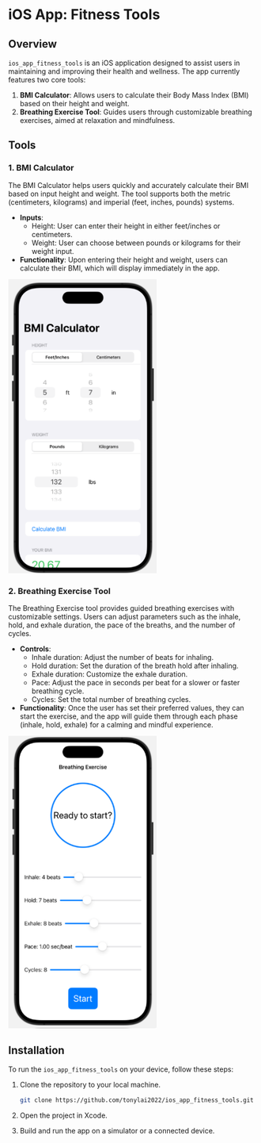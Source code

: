 # iOS App: Fitness Tools

## Overview

`ios_app_fitness_tools` is an iOS application designed to assist users in maintaining and improving their health and wellness. The app currently features two core tools:

1. **BMI Calculator**: Allows users to calculate their Body Mass Index (BMI) based on their height and weight.
2. **Breathing Exercise Tool**: Guides users through customizable breathing exercises, aimed at relaxation and mindfulness.

## Tools

### 1. BMI Calculator

The BMI Calculator helps users quickly and accurately calculate their BMI based on input height and weight. The tool supports both the metric (centimeters, kilograms) and imperial (feet, inches, pounds) systems.

- **Inputs**:
  - Height: User can enter their height in either feet/inches or centimeters.
  - Weight: User can choose between pounds or kilograms for their weight input.
- **Functionality**: Upon entering their height and weight, users can calculate their BMI, which will display immediately in the app.

<img src="./bmi.png" alt="BMI" width="300"/>
  
### 2. Breathing Exercise Tool

The Breathing Exercise tool provides guided breathing exercises with customizable settings. Users can adjust parameters such as the inhale, hold, and exhale duration, the pace of the breaths, and the number of cycles.

- **Controls**:
  - Inhale duration: Adjust the number of beats for inhaling.
  - Hold duration: Set the duration of the breath hold after inhaling.
  - Exhale duration: Customize the exhale duration.
  - Pace: Adjust the pace in seconds per beat for a slower or faster breathing cycle.
  - Cycles: Set the total number of breathing cycles.
- **Functionality**: Once the user has set their preferred values, they can start the exercise, and the app will guide them through each phase (inhale, hold, exhale) for a calming and mindful experience.

<img src="./breath.png" alt="breath" width="300"/>

## Installation

To run the `ios_app_fitness_tools` on your device, follow these steps:

1. Clone the repository to your local machine.
   ```bash
   git clone https://github.com/tonylai2022/ios_app_fitness_tools.git
2. Open the project in Xcode.

3. Build and run the app on a simulator or a connected device.
